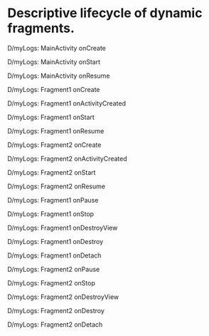 # Descriptive lifecycle of dynamic fragments.

D/myLogs: MainActivity onCreate

D/myLogs: MainActivity onStart

D/myLogs: MainActivity onResume

D/myLogs: Fragment1 onCreate

D/myLogs: Fragment1 onActivityCreated

D/myLogs: Fragment1 onStart

D/myLogs: Fragment1 onResume

D/myLogs: Fragment2 onCreate

D/myLogs: Fragment2 onActivityCreated

D/myLogs: Fragment2 onStart

D/myLogs: Fragment2 onResume

D/myLogs: Fragment1 onPause

D/myLogs: Fragment1 onStop

D/myLogs: Fragment1 onDestroyView

D/myLogs: Fragment1 onDestroy

D/myLogs: Fragment1 onDetach

D/myLogs: Fragment2 onPause

D/myLogs: Fragment2 onStop

D/myLogs: Fragment2 onDestroyView

D/myLogs: Fragment2 onDestroy

D/myLogs: Fragment2 onDetach
